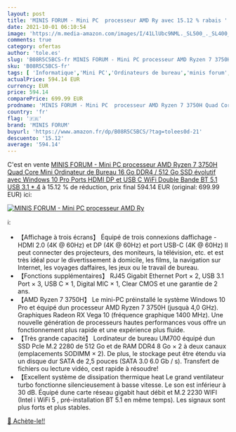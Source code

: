 ```yaml
---
layout: post
title: 'MINIS FORUM - Mini PC  processeur AMD Ry avec 15.12 % rabais '
date: 2021-10-01 06:10:54
image: 'https://m.media-amazon.com/images/I/41LlUbc9NML._SL500_._SL400_.jpg'
comments: true
category: ofertas
author: 'tole.es'
slug: 'B08R5C5BCS-fr MINIS FORUM - Mini PC processeur AMD Ryzen 7 3750H Quad...'
sku: 'B08R5C5BCS-fr'
tags: [ 'Informatique','Mini PC','Ordinateurs de bureau','minis forum', ]
actualPrice: 594.14 EUR
currency: EUR
price: 594.14
comparePrice: 699.99 EUR
prodname: 'MINIS FORUM - Mini PC  processeur AMD Ryzen 7 3750H Quad Core  Mini Ordinateur de Bureau 16 Go DDR4 / 512 Go SSD évolutif avec Windows 10 Pro  Ports HDMI  DP et USB C  WiFi Double Bande  BT 5.1  USB 3.1 * 4'
country: 'fr'
flag: '🇫🇷'
brand: 'MINIS FORUM'
buyurl: 'https://www.amazon.fr/dp/B08R5C5BCS/?tag=tolees0d-21'
descuento: '15.12'
average: '594.14'
---
```


C'est en vente [MINIS FORUM - Mini PC  processeur AMD Ryzen 7 3750H Quad Core  Mini Ordinateur de Bureau 16 Go DDR4 / 512 Go SSD évolutif avec Windows 10 Pro  Ports HDMI  DP et USB C  WiFi Double Bande  BT 5.1  USB 3.1 * 4](https://www.amazon.fr/dp/B08R5C5BCS/?tag=tolees0d-21)  à  15.12 % de réduction, prix final  594.14 EUR (original: 699.99 EUR) ici:

[![MINIS FORUM - Mini PC  processeur AMD Ry](https://m.media-amazon.com/images/I/41LlUbc9NML._SL500_._SL400_.jpg)](https://www.amazon.fr/dp/B08R5C5BCS/?tag=tolees0d-21)

ℹ️:

- 【Affichage à trois écrans】 Équipé de trois connexions daffichage - HDMI 2.0 (4K @ 60Hz) et DP (4K @ 60Hz) et port USB-C (4K @ 60Hz) Il peut connecter des projecteurs, des moniteurs, la télévision, etc. et est très idéal pour le divertissement à domicile, les films, la navigation sur Internet, les voyages daffaires, les jeux ou le travail de bureau.
- 【Fonctions supplémentaires】 RJ45 Gigabit Ethernet Port × 2, USB 3.1 Port × 3, USB C × 1, Digital MIC × 1, Clear CMOS et une garantie de 2 ans.
- 【AMD Ryzen 7 3750H】 Le mini-PC préinstallé le système Windows 10 Pro et équipé dun processeur AMD Ryzen 7 3750H (jusquà 4,0 GHz). Graphiques Radeon RX Vega 10 (fréquence graphique 1400 MHz). Une nouvelle génération de processeurs hautes performances vous offre un fonctionnement plus rapide et une expérience plus fluide.
- 【Très grande capacité】 Lordinateur de bureau UM700 équipé dun SSD Pcle M.2 2280 de 512 Go et de RAM DDR4 8 Go × 2 à deux canaux (emplacements SODIMM × 2). De plus, le stockage peut être étendu via un disque dur SATA de 2,5 pouces (SATA 3.0 6.0 Gb / s). Transfert de fichiers ou lecture vidéo, cest rapide à résoudre!
- 【Excellent système de dissipation thermique heat Le grand ventilateur turbo fonctionne silencieusement à basse vitesse. Le son est inférieur à 30 dB. Équipé dune carte réseau gigabit haut débit et M.2 2230 WIFI (Intel i WiFi 5 , pré-installation BT 5.1 en même temps). Les signaux sont plus forts et plus stables.

[🛒 Achète-le!!](https://www.amazon.fr/dp/B08R5C5BCS/?tag=tolees0d-21)

